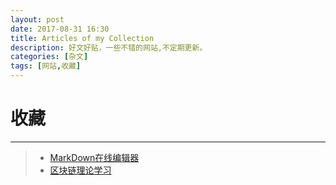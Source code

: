```yaml
---
layout: post
date: 2017-08-31 16:30
title: Articles of my Collection  
description: 好文好贴，一些不错的网站,不定期更新。
categories: [杂文]
tags: [网站,收藏]
---
```

# 收藏
------
> * [MarkDown在线编辑器](https://www.zybuluo.com/)
> * [区块链理论学习](https://daimajia.com/2017/08/24/how-to-start-blockchain-learning)


